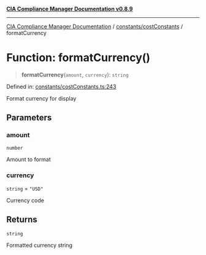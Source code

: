 [**CIA Compliance Manager Documentation v0.8.9**](../../../README.md)

***

[CIA Compliance Manager Documentation](../../../modules.md) / [constants/costConstants](../README.md) / formatCurrency

# Function: formatCurrency()

> **formatCurrency**(`amount`, `currency`): `string`

Defined in: [constants/costConstants.ts:243](https://github.com/Hack23/cia-compliance-manager/blob/e1ae27dd41c4ccea8a13cdec993022242a97dce3/src/constants/costConstants.ts#L243)

Format currency for display

## Parameters

### amount

`number`

Amount to format

### currency

`string` = `"USD"`

Currency code

## Returns

`string`

Formatted currency string
